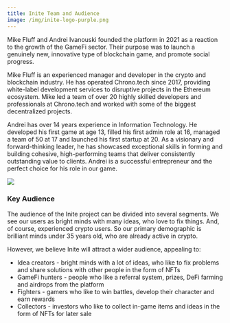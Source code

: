 ```yaml
---
title: Inite Team and Audience
image: /img/inite-logo-purple.png
---
```

Mike Fluff and Andrei Ivanouski founded the platform in 2021 as a reaction to the growth of the GameFi sector. Their purpose was to launch a genuinely new, innovative type of blockchain game, and promote social progress.

Mike Fluff is an experienced manager and developer in the crypto and blockchain industry. He has operated Chrono.tech since 2017, providing white-label development services to disruptive projects in the Ethereum ecosystem. Mike led a team of over 20 highly skilled developers and professionals at Chrono.tech and worked with some of the biggest decentralized projects.

Andrei has over 14 years experience in Information Technology. He developed his first game at age 13, filled his first admin role at 16, managed a team of 50 at 17 and launched his first startup at 20. As a visionary and forward-thinking leader, he has showcased exceptional skills in forming and building cohesive, high-performing teams that deliver consistently outstanding value to clients. Andrei is a successful entrepreneur and the perfect choice for his role in our game.

![](/img/inite-logo-purple.png)



### Key Audience

The audience of the Inite project can be divided into several segments. We see our users as bright minds with many ideas, who love to fix things. And, of course, experienced crypto users. So our primary demographic is brilliant minds under 35 years old, who are already active in crypto.

However, we believe Inite will attract a wider audience, appealing to: 

* Idea creators - bright minds with a lot of ideas, who like to fix problems and share solutions with other people in the form of NFTs
* GameFi hunters - people who like a referral system, prizes, DeFi farming and airdrops from the platform
* Fighters - gamers who like to win battles, develop their character and earn rewards 
* Collectors - investors who like to collect in-game items and ideas in the form of NFTs for later sale
